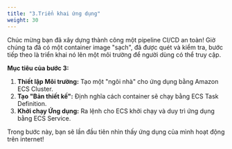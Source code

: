 ```yaml
---
title: "3.Triển khai ứng dụng"
weight: 30
---
```


Chúc mừng bạn đã xây dựng thành công một pipeline CI/CD an toàn! Giờ chúng ta đã có một container image "sạch", đã được quét và kiểm tra, bước tiếp theo là triển khai nó lên một môi trường để người dùng có thể truy cập.

**Mục tiêu của bước 3:**
1.  **Thiết lập Môi trường:** Tạo một "ngôi nhà" cho ứng dụng bằng Amazon ECS Cluster.
2.  **Tạo "Bản thiết kế":** Định nghĩa cách container sẽ chạy bằng ECS Task Definition.
3.  **Khởi chạy Ứng dụng:** Ra lệnh cho ECS khởi chạy và duy trì ứng dụng bằng ECS Service.

Trong bước này, bạn sẽ lần đầu tiên nhìn thấy ứng dụng của mình hoạt động trên internet!